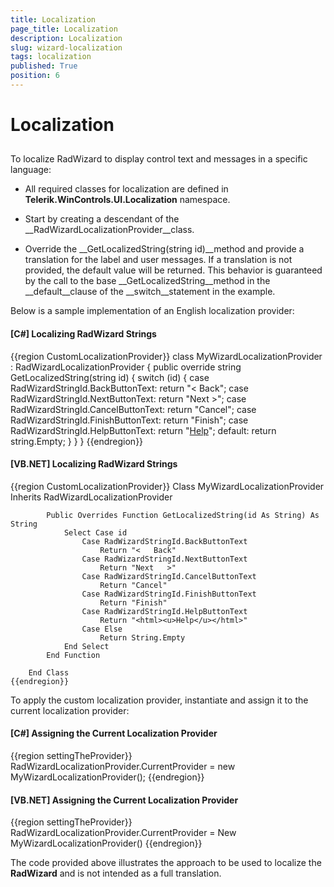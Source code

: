 ```yaml
---
title: Localization
page_title: Localization
description: Localization
slug: wizard-localization
tags: localization
published: True
position: 6
---
```


# Localization



## 

To localize RadWizard to display control text and messages in a specific language:

* All required classes for localization are defined in __Telerik.WinControls.UI.Localization__ namespace.

* Start by creating a descendant of the __RadWizardLocalizationProvider__class. 

* Override the __GetLocalizedString(string id)__method and provide a translation for the label and user messages. If a translation is not provided, the default value will be returned. This behavior is guaranteed by the call to the base __GetLocalizedString__method in the __default__clause of the __switch__statement in the example. 

Below is a sample implementation of an English localization provider:

#### __[C#] Localizing RadWizard Strings__

{{region CustomLocalizationProvider}}
	        class MyWizardLocalizationProvider : RadWizardLocalizationProvider
	        {
	            public override string GetLocalizedString(string id)
	            {
	                switch (id)
	                {
	                    case RadWizardStringId.BackButtonText: return "<   Back";
	                    case RadWizardStringId.NextButtonText: return "Next   >";
	                    case RadWizardStringId.CancelButtonText: return "Cancel";
	                    case RadWizardStringId.FinishButtonText: return "Finish";
	                    case RadWizardStringId.HelpButtonText: return "<html><u>Help</u></html>";
	                    default: return string.Empty;
	                }
	            }
	        }
	{{endregion}}



#### __[VB.NET] Localizing RadWizard Strings__

{{region CustomLocalizationProvider}}
	    Class MyWizardLocalizationProvider
	        Inherits RadWizardLocalizationProvider
	
	        Public Overrides Function GetLocalizedString(id As String) As String
	            Select Case id
	                Case RadWizardStringId.BackButtonText
	                    Return "<   Back"
	                Case RadWizardStringId.NextButtonText
	                    Return "Next   >"
	                Case RadWizardStringId.CancelButtonText
	                    Return "Cancel"
	                Case RadWizardStringId.FinishButtonText
	                    Return "Finish"
	                Case RadWizardStringId.HelpButtonText
	                    Return "<html><u>Help</u></html>"
	                Case Else
	                    Return String.Empty
	            End Select
	        End Function
	
	    End Class
	{{endregion}}



To apply the custom localization provider, instantiate and assign it to the current localization provider: 

#### __[C#] Assigning the Current Localization Provider__

{{region settingTheProvider}}
	            RadWizardLocalizationProvider.CurrentProvider = new MyWizardLocalizationProvider();
	{{endregion}}



#### __[VB.NET] Assigning the Current Localization Provider__

{{region settingTheProvider}}
	        RadWizardLocalizationProvider.CurrentProvider = New MyWizardLocalizationProvider()
	{{endregion}}



The code provided above illustrates the approach to be used to localize the __RadWizard__ and is not intended as a full translation.
